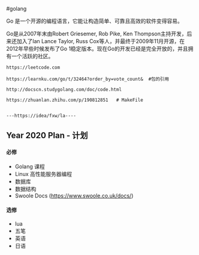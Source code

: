 #golang

Go 是一个开源的编程语言，它能让构造简单、可靠且高效的软件变得容易。

Go是从2007年末由Robert Griesemer, Rob Pike, Ken Thompson主持开发，后来还加入了Ian Lance Taylor, Russ Cox等人，并最终于2009年11月开源，在2012年早些时候发布了Go 1稳定版本。现在Go的开发已经是完全开放的，并且拥有一个活跃的社区。


    https://leetcode.com

    https://learnku.com/go/t/32464?order_by=vote_count&  #包的引用
	
	http://docscn.studygolang.com/doc/code.html

	https://zhuanlan.zhihu.com/p/190812851   # MakeFile
	

	---https://idea/fxw/la----


## Year 2020 Plan - 计划 ##

#### 必修 ####

- Golang 课程
- Linux 高性能服务器编程
- 数据库
- 数据结构
- Swoole Docs (https://www.swoole.co.uk/docs/)

#### 选修 ####

- lua
- 五笔
- 英语
- 日语
